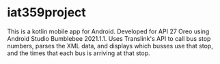 # iat359project

This is a kotlin mobile app for Android. Developed for API 27 Oreo using Android Studio Bumblebee 2021.1.1. Uses Translink's API to call bus stop numbers, parses the XML data, and displays which busses use that stop, and the times that each bus is arriving at that stop.

